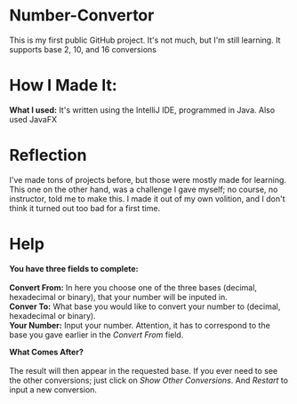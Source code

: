 # Number-Convertor
This is my first public GitHub project. It's not much, but I'm still learning. It supports base 2, 10, and 16 conversions
# How I Made It:
**What I used:** It's written using the IntelliJ IDE, programmed in Java. Also used JavaFX
# Reflection
I've made tons of projects before, but those were mostly made for learning. This one on the other hand, was a challenge I gave myself; no course, no instructor, told me to make this. I made it out of my own volition, and I don't think it turned out too bad for a first time.
# Help
**You have three fields to complete:** \
\
**Convert From:** In here you choose one of the three bases (decimal, hexadecimal or binary), that your number will be inputed in.\
**Conver To:** What base you would like to convert your number to (decimal, hexadecimal or binary).\
**Your Number:** Input your number. Attention, it has to correspond to the base you gave earlier in the *Convert From* field.

**What Comes After?**\
\
The result will then appear in the requested base. If you ever need to see the other conversions; just click on *Show Other Conversions*. And *Restart* to input a new conversion.
